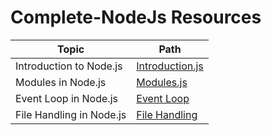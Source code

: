 # Complete-NodeJs Resources


| Topic | Path |
| - | - |
| Introduction to Node.js | [Introduction.js](./01-Introduction/01-Introduction.js) |
| Modules  in Node.js | [Modules.js](./02-Modules/index.js) |
| Event Loop in Node.js | [Event Loop](./03-Event%20Loop/Event-Loop.png) |
| File Handling in Node.js | [File Handling](./04-File%20Handling/index.js) |